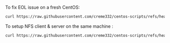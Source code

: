 To fix EOL issue on a fresh CentOS:

```bash
curl https://raw.githubusercontent.com/creme332/centos-scripts/refs/heads/main/yum.sh | sh
```

To setup NFS client & server on the same machine :

```bash
curl https://raw.githubusercontent.com/creme332/centos-scripts/refs/heads/main/nfs-lab/nfs.sh | sh
```